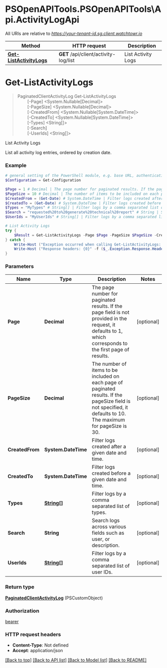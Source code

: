 # PSOpenAPITools.PSOpenAPITools\Api.ActivityLogApi

All URIs are relative to *https://your-tenant-id.sg.client.watchtowr.io*

Method | HTTP request | Description
------------- | ------------- | -------------
[**Get-ListActivityLogs**](ActivityLogApi.md#Get-ListActivityLogs) | **GET** /api/client/activity-log/list | List Activity Logs


<a id="Get-ListActivityLogs"></a>
# **Get-ListActivityLogs**
> PaginatedClientActivityLog Get-ListActivityLogs<br>
> &nbsp;&nbsp;&nbsp;&nbsp;&nbsp;&nbsp;&nbsp;&nbsp;[-Page] <System.Nullable[Decimal]><br>
> &nbsp;&nbsp;&nbsp;&nbsp;&nbsp;&nbsp;&nbsp;&nbsp;[-PageSize] <System.Nullable[Decimal]><br>
> &nbsp;&nbsp;&nbsp;&nbsp;&nbsp;&nbsp;&nbsp;&nbsp;[-CreatedFrom] <System.Nullable[System.DateTime]><br>
> &nbsp;&nbsp;&nbsp;&nbsp;&nbsp;&nbsp;&nbsp;&nbsp;[-CreatedTo] <System.Nullable[System.DateTime]><br>
> &nbsp;&nbsp;&nbsp;&nbsp;&nbsp;&nbsp;&nbsp;&nbsp;[-Types] <String[]><br>
> &nbsp;&nbsp;&nbsp;&nbsp;&nbsp;&nbsp;&nbsp;&nbsp;[-Search] <String><br>
> &nbsp;&nbsp;&nbsp;&nbsp;&nbsp;&nbsp;&nbsp;&nbsp;[-UserIds] <String[]><br>

List Activity Logs

List all activity log entries, ordered by creation date.

### Example
```powershell
# general setting of the PowerShell module, e.g. base URL, authentication, etc
$Configuration = Get-Configuration

$Page = 1 # Decimal | The page number for paginated results. If the page field is not provided in the request, it defaults to 1, which corresponds to the first page of results. (optional)
$PageSize = 10 # Decimal | The number of items to be included on each page of paginated results. If the pageSize field is not specified, it defaults to 10. The maximum for pageSize is 30. (optional)
$CreatedFrom = (Get-Date) # System.DateTime | Filter logs created after a given date and time. (optional)
$CreatedTo = (Get-Date) # System.DateTime | Filter logs created before a given date and time. (optional)
$Types = "MyTypes" # String[] | Filter logs by a comma separated list of types. (optional)
$Search = "requested%20to%20generate%20technical%20report" # String | Search logs across various fields such as user, or description. (optional)
$UserIds = "MyUserIds" # String[] | Filter logs by a comma separated list of user IDs. (optional)

# List Activity Logs
try {
    $Result = Get-ListActivityLogs -Page $Page -PageSize $PageSize -CreatedFrom $CreatedFrom -CreatedTo $CreatedTo -Types $Types -Search $Search -UserIds $UserIds
} catch {
    Write-Host ("Exception occurred when calling Get-ListActivityLogs: {0}" -f ($_.ErrorDetails | ConvertFrom-Json))
    Write-Host ("Response headers: {0}" -f ($_.Exception.Response.Headers | ConvertTo-Json))
}
```

### Parameters

Name | Type | Description  | Notes
------------- | ------------- | ------------- | -------------
 **Page** | **Decimal**| The page number for paginated results. If the page field is not provided in the request, it defaults to 1, which corresponds to the first page of results. | [optional] 
 **PageSize** | **Decimal**| The number of items to be included on each page of paginated results. If the pageSize field is not specified, it defaults to 10. The maximum for pageSize is 30. | [optional] 
 **CreatedFrom** | **System.DateTime**| Filter logs created after a given date and time. | [optional] 
 **CreatedTo** | **System.DateTime**| Filter logs created before a given date and time. | [optional] 
 **Types** | [**String[]**](String.md)| Filter logs by a comma separated list of types. | [optional] 
 **Search** | **String**| Search logs across various fields such as user, or description. | [optional] 
 **UserIds** | [**String[]**](String.md)| Filter logs by a comma separated list of user IDs. | [optional] 

### Return type

[**PaginatedClientActivityLog**](PaginatedClientActivityLog.md) (PSCustomObject)

### Authorization

[bearer](../README.md#bearer)

### HTTP request headers

 - **Content-Type**: Not defined
 - **Accept**: application/json

[[Back to top]](#) [[Back to API list]](../README.md#documentation-for-api-endpoints) [[Back to Model list]](../README.md#documentation-for-models) [[Back to README]](../README.md)

